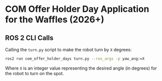 # COM Offer Holder Day Application for the Waffles (2026+)

## ROS 2 CLI Calls

Calling the `turn.py` script to make the robot turn by `X` degrees:

```bash
ros2 run com_offer_holder_days turn.py --ros_args -p yaw_ang:=X
```

Where `X` is an integer value representing the desired angle (in degrees) for the robot to turn on the spot.